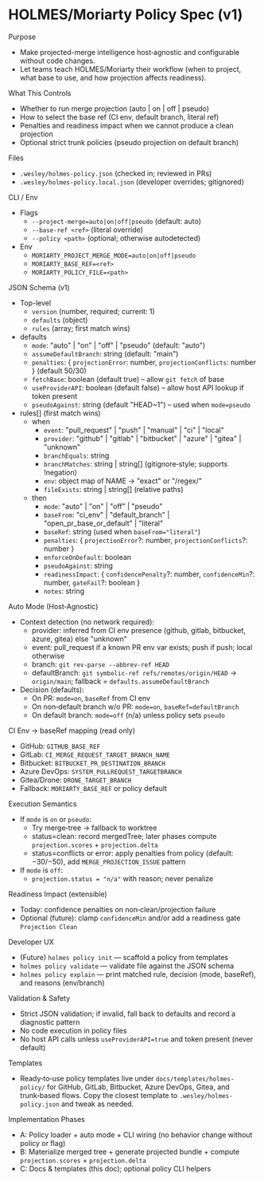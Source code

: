 # HOLMES/Moriarty Policy Spec (v1)

Purpose
- Make projected-merge intelligence host‑agnostic and configurable without code changes.
- Let teams teach HOLMES/Moriarty their workflow (when to project, what base to use, and how projection affects readiness).

What This Controls
- Whether to run merge projection (auto | on | off | pseudo)
- How to select the base ref (CI env, default branch, literal ref)
- Penalties and readiness impact when we cannot produce a clean projection
- Optional strict trunk policies (pseudo projection on default branch)

Files
- `.wesley/holmes-policy.json` (checked in; reviewed in PRs)
- `.wesley/holmes-policy.local.json` (developer overrides; gitignored)

CLI / Env
- Flags
  - `--project-merge=auto|on|off|pseudo` (default: auto)
  - `--base-ref <ref>` (literal override)
  - `--policy <path>` (optional; otherwise autodetected)
- Env
  - `MORIARTY_PROJECT_MERGE_MODE=auto|on|off|pseudo`
  - `MORIARTY_BASE_REF=<ref>`
  - `MORIARTY_POLICY_FILE=<path>`

JSON Schema (v1)
- Top-level
  - `version` (number, required; current: 1)
  - `defaults` (object)
  - `rules` (array; first match wins)
- defaults
  - `mode`: "auto" | "on" | "off" | "pseudo" (default: "auto")
  - `assumeDefaultBranch`: string (default: "main")
  - `penalties`: { `projectionError`: number, `projectionConflicts`: number } (default 50/30)
  - `fetchBase`: boolean (default true) – allow `git fetch` of base
  - `useProviderAPI`: boolean (default false) – allow host API lookup if token present
  - `pseudoAgainst`: string (default "HEAD~1") – used when `mode=pseudo`
- rules[] (first match wins)
  - when
    - `event`: "pull_request" | "push" | "manual" | "ci" | "local"
    - `provider`: "github" | "gitlab" | "bitbucket" | "azure" | "gitea" | "unknown"
    - `branchEquals`: string
    - `branchMatches`: string | string[] (gitignore‑style; supports !negation)
    - `env`: object map of NAME → "exact" or "/regex/"
    - `fileExists`: string | string[] (relative paths)
  - then
    - `mode`: "auto" | "on" | "off" | "pseudo"
    - `baseFrom`: "ci_env" | "default_branch" | "open_pr_base_or_default" | "literal"
    - `baseRef`: string (used when `baseFrom="literal"`)
    - `penalties`: { `projectionError`?: number, `projectionConflicts`?: number }
    - `enforceOnDefault`: boolean
    - `pseudoAgainst`: string
    - `readinessImpact`: { `confidencePenalty`?: number, `confidenceMin`?: number, `gateFail`?: boolean }
    - `notes`: string

Auto Mode (Host‑Agnostic)
- Context detection (no network required):
  - provider: inferred from CI env presence (github, gitlab, bitbucket, azure, gitea) else "unknown"
  - event: pull_request if a known PR env var exists; push if push; local otherwise
  - branch: `git rev-parse --abbrev-ref HEAD`
  - defaultBranch: `git symbolic-ref refs/remotes/origin/HEAD` → `origin/main`; fallback = `defaults.assumeDefaultBranch`
- Decision (defaults):
  - On PR: `mode=on`, `baseRef` from CI env
  - On non‑default branch w/o PR: `mode=on`, `baseRef=defaultBranch`
  - On default branch: `mode=off` (n/a) unless policy sets `pseudo`

CI Env → baseRef mapping (read only)
- GitHub: `GITHUB_BASE_REF`
- GitLab: `CI_MERGE_REQUEST_TARGET_BRANCH_NAME`
- Bitbucket: `BITBUCKET_PR_DESTINATION_BRANCH`
- Azure DevOps: `SYSTEM_PULLREQUEST_TARGETBRANCH`
- Gitea/Drone: `DRONE_TARGET_BRANCH`
- Fallback: `MORIARTY_BASE_REF` or policy default

Execution Semantics
- If `mode` is `on` or `pseudo`:
  - Try merge‑tree → fallback to worktree
  - status=clean: record mergedTree; later phases compute `projection.scores` + `projection.delta`
  - status=conflicts or error: apply penalties from policy (default: −30/−50), add `MERGE_PROJECTION_ISSUE` pattern
- If `mode` is `off`:
  - `projection.status = "n/a"` with reason; never penalize

Readiness Impact (extensible)
- Today: confidence penalties on non‑clean/projection failure
- Optional (future): clamp `confidenceMin` and/or add a readiness gate `Projection Clean`

Developer UX
- (Future) `holmes policy init` — scaffold a policy from templates
- `holmes policy validate` — validate file against the JSON schema
- `holmes policy explain` — print matched rule, decision (mode, baseRef), and reasons (env/branch)

Validation & Safety
- Strict JSON validation; if invalid, fall back to defaults and record a diagnostic pattern
- No code execution in policy files
- No host API calls unless `useProviderAPI=true` and token present (never default)

Templates
- Ready‑to‑use policy templates live under `docs/templates/holmes-policy/` for GitHub, GitLab, Bitbucket, Azure DevOps, Gitea, and trunk‑based flows. Copy the closest template to `.wesley/holmes-policy.json` and tweak as needed.

Implementation Phases
- A: Policy loader + auto mode + CLI wiring (no behavior change without policy or flag)
- B: Materialize merged tree + generate projected bundle + compute `projection.scores` + `projection.delta`
- C: Docs & templates (this doc); optional policy CLI helpers

